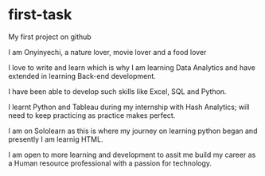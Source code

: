 # first-task

My first project on github

I am Onyinyechi, a nature lover, movie lover and a food lover

I love to write and learn which is why I am learning Data Analytics and have extended in learning Back-end development.

I have been able to develop such skills like Excel, SQL and  Python. 

I learnt Python and Tableau during my internship with Hash Analytics; will need to keep practicing as practice makes perfect.

I am on Sololearn as this is where my journey on learning python began and presently I am learnig HTML.

I am open to more learning and development to assit me build my career as a Human resource professional with a passion for technology.


